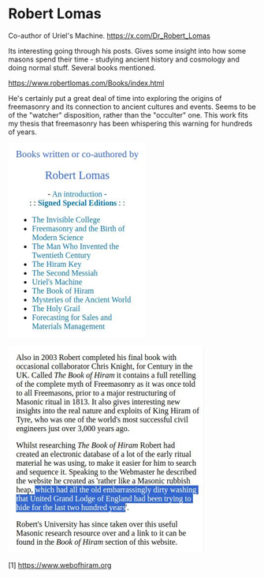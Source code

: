 # Robert Lomas

Co-author of Uriel's Machine.
https://x.com/Dr_Robert_Lomas

Its interesting going through his posts. Gives some insight into how some masons spend their time - studying ancient history and cosmology and doing normal stuff. Several books mentioned.

https://www.robertlomas.com/Books/index.html

He's certainly put a great deal of time into exploring the origins of freemasonry and its connection to ancient cultures and events. Seems to be of the "watcher" disposition, rather than the "occulter" one. This work fits my thesis that freemasonry has been whispering this warning for hundreds of years.

![](img/lomas-books.jpg)

![](img/lomas-quote.jpg)

[1] https://www.webofhiram.org